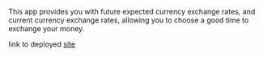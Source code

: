 This app provides you with future expected currency exchange rates, and current currency exchange rates, allowing you to choose a good time to exchange your money.

link to deployed [site](http://callous-summer.surge.sh)
